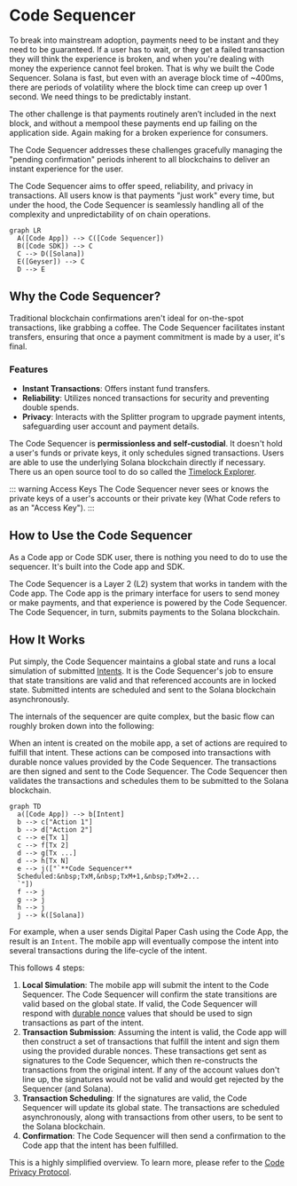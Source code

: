 # Code Sequencer
To break into mainstream adoption, payments need to be instant and they need to be guaranteed. If a user has to wait, or they get a failed transaction they will think the experience is broken, and when you're dealing with money the experience cannot feel broken. That is why we built the Code Sequencer. Solana is fast, but even with an average block time of ~400ms, there are periods of volatility where the block time can creep up over 1 second. We need things to be predictably instant. 

The other challenge is that payments routinely aren’t included in the next block, and without a mempool these payments end up failing on the application side. Again making for a broken experience for consumers. 

The Code Sequencer addresses these challenges gracefully managing the "pending confirmation" periods inherent to all blockchains to deliver an instant experience for the user.

The Code Sequencer aims to offer speed, reliability, and privacy in transactions. All users know is that payments "just work" every time, but under the hood, the Code Sequencer is seamlessly handling all of the complexity and unpredictability of on chain operations.

```mermaid
graph LR
  A([Code App]) --> C([Code Sequencer])
  B([Code SDK]) --> C
  C --> D([Solana])
  E([Geyser]) --> C
  D --> E
```

## Why the Code Sequencer?
Traditional blockchain confirmations aren't ideal for on-the-spot transactions, like grabbing a coffee. The Code Sequencer facilitates instant transfers, ensuring that once a payment commitment is made by a user, it's final.

### Features

* **Instant Transactions**: Offers instant fund transfers.
* **Reliability**: Utilizes nonced transactions for security and preventing double spends.
* **Privacy**: Interacts with the Splitter program to upgrade payment intents, safeguarding user account and payment details.

The Code Sequencer is **permissionless and self-custodial**. It doesn't hold a user's funds or private keys, it only schedules signed transactions. Users are able to use the underlying Solana blockchain directly if necessary. There us an open source tool to do so called the [Timelock Explorer](https://github.com/code-wallet/timelock-explorer/tree/main).

::: warning Access Keys
The Code Sequencer never sees or knows the private keys of a user's accounts or their private key (What Code refers to as an "Access Key").
:::

## How to Use the Code Sequencer
As a Code app or Code SDK user, there is nothing you need to do to use the sequencer. It's built into the Code app and SDK.

The Code Sequencer is a Layer 2 (L2) system that works in tandem with the Code app. The Code app is the primary interface for users to send money or make payments, and that experience is powered by the Code Sequencer. The Code Sequencer, in turn, submits payments to the Solana blockchain. 

## How It Works

Put simply, the Code Sequencer maintains a global state and runs a local simulation of submitted [Intents](../intents/introduction.md). It is the Code Sequencer's job to ensure that state transitions are valid and that referenced accounts are in locked state. Submitted intents are scheduled and sent to the Solana blockchain asynchronously.

The internals of the sequencer are quite complex, but the basic flow can roughly broken down into the following: 

When an intent is created on the mobile app, a set of actions are required to fulfill that intent. These actions can be composed into transactions with durable nonce values provided by the Code Sequencer. The transactions are then signed and sent to the Code Sequencer. The Code Sequencer then validates the transactions and schedules them to be submitted to the Solana blockchain.

```mermaid
graph TD
  a([Code App]) --> b[Intent]
  b --> c["Action 1"]
  b --> d["Action 2"]
  c --> e[Tx 1]
  c --> f[Tx 2]
  d --> g[Tx ...]
  d --> h[Tx N]
  e --> j(["`**Code Sequencer**
  Scheduled:&nbsp;TxM,&nbsp;TxM+1,&nbsp;TxM+2...
  `"])
  f --> j
  g --> j
  h --> j
  j --> k([Solana])
```

For example, when a user sends Digital Paper Cash using the Code App, the result is an `Intent`. The mobile app will eventually compose the intent into several transactions during the life-cycle of the intent. 

This follows 4 steps:

1. **Local Simulation**: The mobile app will submit the intent to the Code Sequencer. The Code Sequencer will confirm the state transitions are valid based on the global state. If valid, the Code Sequencer will respond with [durable nonce](https://docs.solana.com/offline-signing/durable-nonce) values that should be used to sign transactions as part of the intent.
2. **Transaction Submission**: Assuming the intent is valid, the Code app will then construct a set of transactions that fulfill the intent and sign them using the provided durable nonces. These transactions get sent as signatures to the Code Sequencer, which then re-constructs the transactions from the original intent. If any of the account values don't line up, the signatures would not be valid and would get rejected by the Sequencer (and Solana). 
3. **Transaction Scheduling**: If the signatures are valid, the Code Sequencer will update its global state. The transactions are scheduled asynchronously, along with transactions from other users, to be sent to the Solana blockchain.
4. **Confirmation**: The Code Sequencer will then send a confirmation to the Code app that the intent has been fulfilled.

This is a highly simplified overview. To learn more, please refer to the [Code Privacy Protocol](./splitter.md).

